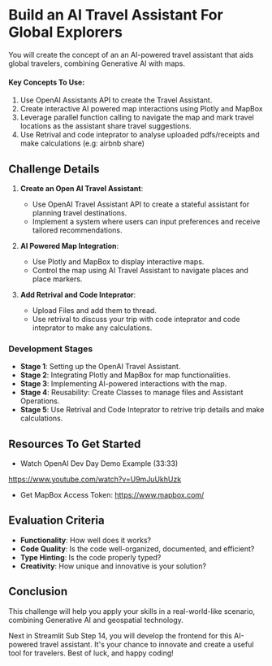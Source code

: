 # Build an AI Travel Assistant For Global Explorers

You will create the concept of an an AI-powered travel assistant that aids global travelers, combining Generative AI with maps. 

#### Key Concepts To Use:
1. Use OpenAI Assistants API to create the Travel Assistant.
2. Create interactive AI powered map interactions using Plotly and MapBox
3. Leverage parallel function calling to navigate the map and mark travel locations as the assistant share travel suggestions.
4. Use Retrival and code inteprator to analyse uploaded pdfs/receipts and make calculations (e.g: airbnb share)

## Challenge Details

1. **Create an Open AI Travel Assistant**:
   - Use OpenAI Travel Assistant API to create a stateful assistant for planning travel destinations.
   - Implement a system where users can input preferences and receive tailored recommendations.

2. **AI Powered Map Integration**:
   - Use Plotly and MapBox to display interactive maps.
   - Control the map using AI Travel Assistant to navigate places and place markers.

3. **Add Retrival and Code Inteprator**:
   - Upload Files and add them to thread.
   - Use retrival to discuss your trip with code inteprator and code inteprator to make any calculations.



### Development Stages
- **Stage 1**: Setting up the OpenAI Travel Assistant.
- **Stage 2**: Integrating Plotly and MapBox for map functionalities.
- **Stage 3**: Implementing AI-powered interactions with the map.
- **Stage 4**: Reusability: Create Classes to manage files and Assistant Operations.
- **Stage 5**: Use Retrival and Code Inteprator to retrive trip details and make calculations.

## Resources To Get Started
- Watch OpenAI Dev Day Demo Example (33:33)

https://www.youtube.com/watch?v=U9mJuUkhUzk

- Get MapBox Access Token:
https://www.mapbox.com/

## Evaluation Criteria
- **Functionality**: How well does it works?
- **Code Quality**: Is the code well-organized, documented, and efficient?
- **Type Hinting**: Is the code properly typed?
- **Creativity**: How unique and innovative is your solution?


## Conclusion
This challenge will help you apply your skills in a real-world-like scenario, combining Generative AI and geospatial technology. 

Next in Streamlit Sub Step 14, you will develop the frontend for this AI-powered travel assistant. It's your chance to innovate and create a useful tool for travelers. Best of luck, and happy coding!

